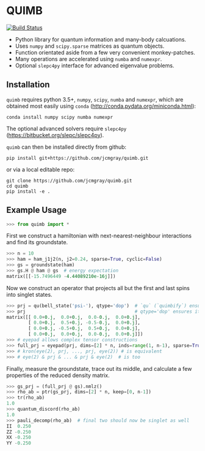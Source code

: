 # QUIMB

[![Build Status](https://travis-ci.org/jcmgray/quimb.svg?branch=master)](https://travis-ci.org/jcmgray/quimb)

 * Python library for quantum information and many-body calcuations.
 * Uses `numpy` and `scipy.sparse` matrices as quantum objects.
 * Function orientated aside from a few very convenient monkey-patches.
 * Many operations are accelerated using `numba` and `numexpr`.
 * Optional `slepc4py` interface for advanced eigenvalue problems.


## Installation
`quimb` requires python 3.5+, `numpy`, `scipy`, `numba` and `numexpr`, which are obtained most easily using `conda` (http://conda.pydata.org/miniconda.html):
```
conda install numpy scipy numba numexpr
```
The optional advanced solvers require `slepc4py` (https://bitbucket.org/slepc/slepc4py). 

`quimb` can then be installed directly from github:
```
pip install git+https://github.com/jcmgray/quimb.git
```
or via a local editable repo:
```
git clone https://github.com/jcmgray/quimb.git
cd quimb
pip install -e .
```

## Example Usage
```python
>>> from quimb import *
```
First we construct a hamiltonian with next-nearest-neighbour interactions and find its groundstate.
```python
>>> n = 10
>>> ham = ham_j1j2(n, j2=0.24, sparse=True, cyclic=False)
>>> gs = groundstate(ham)
>>> gs.H @ ham @ gs  # energy expectation
matrix([[-15.7496449 -4.44089210e-16j]])
```
Now we construct an operator that projects all but the first and last spins into singlet states.
```python
>>> prj = qu(bell_state('psi-'), qtype='dop')  # `qu` (`quimbify`) ensures things are complex matrices
>>> prj                                        # qtype='dop' ensures its a density operator
matrix([[ 0.0+0.j,  0.0+0.j,  0.0-0.j,  0.0+0.j],
        [ 0.0+0.j,  0.5+0.j, -0.5-0.j,  0.0+0.j],
        [ 0.0+0.j, -0.5+0.j,  0.5+0.j,  0.0+0.j],
        [ 0.0+0.j,  0.0+0.j,  0.0-0.j,  0.0+0.j]])
>>> # eyepad allows complex tensor constructions
>>> full_prj = eyepad(prj, dims=[2] * n, inds=range(1, n-1), sparse=True)
>>> # kron(eye(2), prj, ..., prj, eye(2)) # is equivalent
>>> # eye(2) & prj & ... & prj & eye(2)  # is too
```
Finally, measure the groundstate, trace out its middle, and calculate a few properties of the reduced density matrix.
```python
>>> gs_prj = (full_prj @ gs).nmlz()
>>> rho_ab = ptr(gs_prj, dims=[2] * n, keep=[0, n-1])
>>> tr(rho_ab)
1.0
>>> quantum_discord(rho_ab)
1.0
>>> pauli_decomp(rho_ab)  # final two should now be singlet as well
II  0.250
ZZ -0.250
XX -0.250
YY -0.250
```
